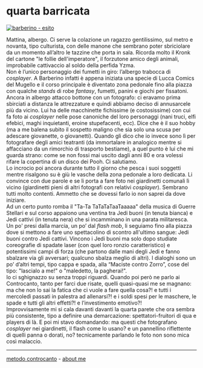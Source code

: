# quarta barricata  

[![](https://live.staticflickr.com/65535/51793594995_ab9a4e8673_c.jpg "barberino - esito")](https://flic.kr/s/aHBqjzwAJ2)   

Mattina, albergo. Ci serve la colazione un ragazzo gentilissimo, sul metro e novanta, tipo culturista, con delle manone che sembrano poter sbriciolare da un momento all’altro le tazzine che porta in sala. Ricorda molto il Kronk del cartone "le follie dell'imperatore", il forzutone amico degli animali, improbabile cattivaccio al soldo della perfida Yzma.  
Non è l’unico personaggio dei fumetti in giro: l’albergo trabocca di *cosplayer*. A Barberino infatti è appena iniziata una specie di Lucca Comics del Mugello e il corso principale è diventato zona pedonale fino alla piazza con qualche *stands* di robe *fantasy*, fumetti, panini e giochi per fissatoni.   
Ancora in albergo attacco bottone con un fotografo: ci eravamo prima sbirciati a distanza le attrezzature e quindi abbiamo deciso di annusarcele più da vicino. Lui ha delle macchinette fichissime (e costosissime) con cui fa foto ai *cosplayer* nelle pose canoniche del loro personaggi (nani truci, elfi efebici, maghi inquietanti, eroine stupefacenti, ecc). Dice che è il suo hobby (ma a me balena subito il sospetto maligno che sia solo una scusa per adescare giovanette, o giovanetti). Quando gli dico che io invece sono lì per fotografare degli amici teatranti (da immortalare in analogico mentre si affacciano da un rimorchio di trasporto bestiame), a quel punto è lui che mi guarda strano: come se non fossi mai uscito dagli anni 80 e ora volessi rifare la copertina di un disco dei Pooh. Ci salutiamo.   
Lo incrocio poi ancora durante tutto il giorno che pesca i suoi soggetti mentre risalgono su è giù le vasche della zona pedonale a loro dedicata. Li convince con due parole e se li porta a fare foto nei giardinetti comunali lì vicino (giardinetti pieni di altri fotografi con relativi *cosplayer*). Sembrano tutti molto contenti. Ammetto che se dovessi farlo io non saprei da dove iniziare.   
Ad un certo punto romba il "Ta-Ta TaTaTaTaaTaaaaa" della musica di Guerre Stellari e sul corso appaiono una ventina tra Jedi buoni (in tenuta bianca) e Jedi cattivi (in tenuta nera) che si incamminano in una parata militaresca. Un po' presi dalla marcia, un po’ dal *flash mob*, li seguiamo fino alla piazza dove si mettono a fare uno spettacolino di scontro all'ultimo sangue: Jedi buoni contro Jedi cattivi. Vincono i Jedi buoni ma solo dopo studiate coreografie di spadate laser (con quel loro ronzio caratteristico) e potentissimi campi di forza (che partono dalle mani degli Jedi e fanno sbalzare via gli avversari; qualcuno sbalza meglio di altri). I dialoghi sono un po’ d’altri tempi, tipo cappa e spada, alla “Maciste contro Zorro”, cose del tipo: "lascialo a me!" o "maledetto, la pagherai!".  
Io ci sghignazzo su senza troppi riguardi. Quando poi però ne parlo ai Controcanto, tanto per farci due risate, quelli quasi-quasi me se magnano: ma che non lo sai la fatica che ci vuole a fare quella cosa?! e tutti i mercoledì passati in palestra ad allenarsi?! e i soldi spesi per le maschere, le spade e tutti gli altri effetti?!  e l’investimento emotivo?!    
Improvvisamente mi si cala davanti davanti la quarta parete che ora sembra più consistente, tipo a definire una demarcazione: spettatori-fruitori di qua e players di là. E poi mi stavo domandando: ma questi che fotografano *cosplayer* nei giardinetti, il flash come lo usano? e un pannellino riflettente di quelli panna o dorati, no? tecnicamente parlando le foto non sono mica così malaccio.  

---   
[metodo controcanto](https://cacioman.github.io/controcanto000.html) - [about me](https://about.me/cacioman) 

